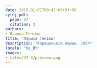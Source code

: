 ```yaml
---
date: 2019-01-01T00:47:03+03:00
cytuj-pdf:
  page: 47
  citation: 3
authors:
- Ларыса Геніюш
title: "Ларыса Геніюш"
description: "Караценькія вершы. 1964"
locale: "be_BY"
images:
- cites/47-3/preview.png
---
```

